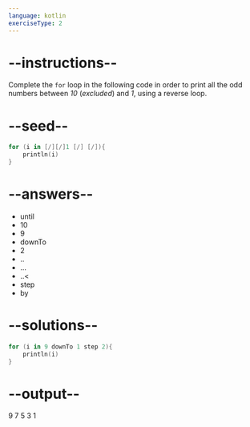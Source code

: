 ```yaml
---
language: kotlin
exerciseType: 2
---
```


# --instructions--

Complete the `for` loop in the following code in order to print all the odd numbers between _10_ (_excluded_) and _1_, using a reverse loop.

# --seed--

```kotlin
for (i in [/][/]1 [/] [/]){
    println(i)
}
```

# --answers--

-  until 
- 10
- 9
-  downTo 
- 2
- ..
- ...
- ..<
- step
- by

# --solutions--

```kotlin
for (i in 9 downTo 1 step 2){
    println(i)
}
```

# --output--

9
7
5
3
1
